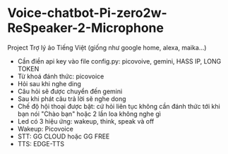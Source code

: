 # Voice-chatbot-Pi-zero2w-ReSpeaker-2-Microphone
Project Trợ lý ảo Tiếng Việt (giống như google home, alexa, maika...)
- Cần điền api key vào file config.py: picovoive, gemini, HASS IP, LONG TOKEN
- Từ khoá đánh thức: picovoice
- Hỏi sau khi nghe ding
- Câu hỏi sẽ được chuyển đến gemini
- Sau khi phát câu trả lời sẽ nghe dong
- Chế độ hội thoại được bật: cứ hỏi liên tục không cần đánh thức tới khi bạn nói "Chào bạn" hoặc 2 lần loa không nghe gì
- Led có 3 hiệu ứng: wakeup, think, speak và off
- Wakeup: Picovoice
- STT: GG CLOUD hoặc GG FREE
- TTS: EDGE-TTS

